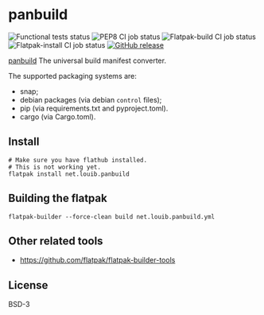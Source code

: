 # panbuild
![Functional tests status](https://github.com/louib/panbuild/workflows/tests/badge.svg)
![PEP8 CI job status](https://github.com/louib/panbuild/workflows/pep8/badge.svg)
![Flatpak-build CI job status](https://github.com/louib/panbuild/workflows/flatpak-build/badge.svg)
![Flatpak-install CI job status](https://github.com/louib/panbuild/workflows/flatpak-install/badge.svg)
[![GitHub release](https://img.shields.io/github/license/louib/panbuild)](https://github.com/louib/panbuild/blob/master/LICENSE)

[panbuild](https://github.com/louib/panbuild) The universal build manifest converter.

The supported packaging systems are:
* snap;
* debian packages (via debian `control` files);
* pip (via requirements.txt and pyproject.toml).
* cargo (via Cargo.toml).

## Install

```
# Make sure you have flathub installed.
# This is not working yet.
flatpak install net.louib.panbuild
```

## Building the flatpak
```
flatpak-builder --force-clean build net.louib.panbuild.yml
```

## Other related tools
* https://github.com/flatpak/flatpak-builder-tools

## License

BSD-3
